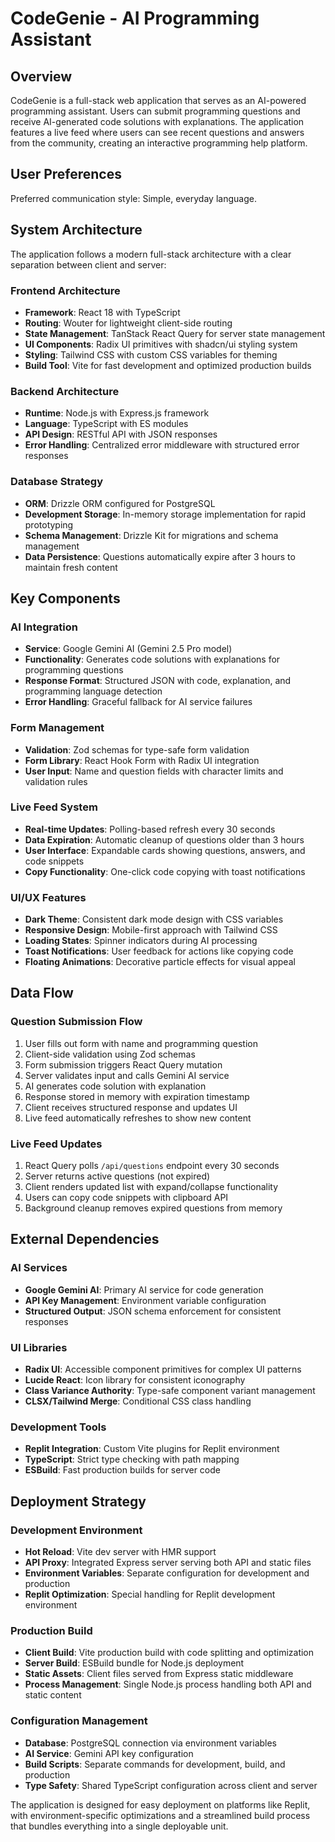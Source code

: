# CodeGenie - AI Programming Assistant

## Overview

CodeGenie is a full-stack web application that serves as an AI-powered programming assistant. Users can submit programming questions and receive AI-generated code solutions with explanations. The application features a live feed where users can see recent questions and answers from the community, creating an interactive programming help platform.

## User Preferences

Preferred communication style: Simple, everyday language.

## System Architecture

The application follows a modern full-stack architecture with a clear separation between client and server:

### Frontend Architecture
- **Framework**: React 18 with TypeScript
- **Routing**: Wouter for lightweight client-side routing
- **State Management**: TanStack React Query for server state management
- **UI Components**: Radix UI primitives with shadcn/ui styling system
- **Styling**: Tailwind CSS with custom CSS variables for theming
- **Build Tool**: Vite for fast development and optimized production builds

### Backend Architecture
- **Runtime**: Node.js with Express.js framework
- **Language**: TypeScript with ES modules
- **API Design**: RESTful API with JSON responses
- **Error Handling**: Centralized error middleware with structured error responses

### Database Strategy
- **ORM**: Drizzle ORM configured for PostgreSQL
- **Development Storage**: In-memory storage implementation for rapid prototyping
- **Schema Management**: Drizzle Kit for migrations and schema management
- **Data Persistence**: Questions automatically expire after 3 hours to maintain fresh content

## Key Components

### AI Integration
- **Service**: Google Gemini AI (Gemini 2.5 Pro model)
- **Functionality**: Generates code solutions with explanations for programming questions
- **Response Format**: Structured JSON with code, explanation, and programming language detection
- **Error Handling**: Graceful fallback for AI service failures

### Form Management
- **Validation**: Zod schemas for type-safe form validation
- **Form Library**: React Hook Form with Radix UI integration
- **User Input**: Name and question fields with character limits and validation rules

### Live Feed System
- **Real-time Updates**: Polling-based refresh every 30 seconds
- **Data Expiration**: Automatic cleanup of questions older than 3 hours
- **User Interface**: Expandable cards showing questions, answers, and code snippets
- **Copy Functionality**: One-click code copying with toast notifications

### UI/UX Features
- **Dark Theme**: Consistent dark mode design with CSS variables
- **Responsive Design**: Mobile-first approach with Tailwind CSS
- **Loading States**: Spinner indicators during AI processing
- **Toast Notifications**: User feedback for actions like copying code
- **Floating Animations**: Decorative particle effects for visual appeal

## Data Flow

### Question Submission Flow
1. User fills out form with name and programming question
2. Client-side validation using Zod schemas
3. Form submission triggers React Query mutation
4. Server validates input and calls Gemini AI service
5. AI generates code solution with explanation
6. Response stored in memory with expiration timestamp
7. Client receives structured response and updates UI
8. Live feed automatically refreshes to show new content

### Live Feed Updates
1. React Query polls `/api/questions` endpoint every 30 seconds
2. Server returns active questions (not expired)
3. Client renders updated list with expand/collapse functionality
4. Users can copy code snippets with clipboard API
5. Background cleanup removes expired questions from memory

## External Dependencies

### AI Services
- **Google Gemini AI**: Primary AI service for code generation
- **API Key Management**: Environment variable configuration
- **Structured Output**: JSON schema enforcement for consistent responses

### UI Libraries
- **Radix UI**: Accessible component primitives for complex UI patterns
- **Lucide React**: Icon library for consistent iconography
- **Class Variance Authority**: Type-safe component variant management
- **CLSX/Tailwind Merge**: Conditional CSS class handling

### Development Tools
- **Replit Integration**: Custom Vite plugins for Replit environment
- **TypeScript**: Strict type checking with path mapping
- **ESBuild**: Fast production builds for server code

## Deployment Strategy

### Development Environment
- **Hot Reload**: Vite dev server with HMR support
- **API Proxy**: Integrated Express server serving both API and static files
- **Environment Variables**: Separate configuration for development and production
- **Replit Optimization**: Special handling for Replit development environment

### Production Build
- **Client Build**: Vite production build with code splitting and optimization
- **Server Build**: ESBuild bundle for Node.js deployment
- **Static Assets**: Client files served from Express static middleware
- **Process Management**: Single Node.js process handling both API and static content

### Configuration Management
- **Database**: PostgreSQL connection via environment variables
- **AI Service**: Gemini API key configuration
- **Build Scripts**: Separate commands for development, build, and production
- **Type Safety**: Shared TypeScript configuration across client and server

The application is designed for easy deployment on platforms like Replit, with environment-specific optimizations and a streamlined build process that bundles everything into a single deployable unit.